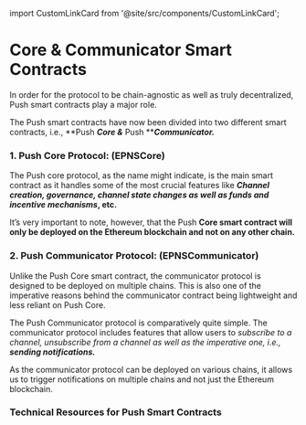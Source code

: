import CustomLinkCard from '@site/src/components/CustomLinkCard';

# Core & Communicator Smart Contracts

In order for the protocol to be chain-agnostic as well as truly decentralized, Push smart contracts play a major role.

The Push smart contracts have now been divided into two different smart contracts, i.e., **Push **_**Core &**_** Push **_**Communicator.**_


### **1.** Push **Core Protocol: (EPNSCore)**

The Push core protocol, as the name might indicate, is the main smart contract as it handles some of the most crucial features like _**Channel creation, governance, channel state changes as well as funds and incentive mechanisms**_**, etc.**&#x20;


It’s very important to note, however, that the Push **Core smart contract will only be deployed on the Ethereum blockchain and not on any other chain.**

### **2.** Push **Communicator Protocol: (EPNSCommunicator)**

Unlike the Push Core smart contract, the communicator protocol is designed to be deployed on multiple chains. This is also one of the imperative reasons behind the communicator contract being lightweight and less reliant on Push Core.

The Push Communicator protocol is comparatively quite simple. The communicator protocol includes features that allow users to _subscribe to a channel, unsubscribe from a channel as well as the imperative one, i.e., **sending notifications.**_

&#x20;As the communicator protocol can be deployed on various chains, it allows us to trigger notifications on multiple chains and not just the Ethereum blockchain.

### Technical Resources for Push Smart Contracts

<CustomLinkCard text="Push Core Contract" link="./epns-core-contract"/>

<CustomLinkCard text="Push Communicator Protocol" link="./epns-communicator-protocol"/>

<CustomLinkCard text="Push Contract Addresses" link="./epns-contract-addresses"/>
